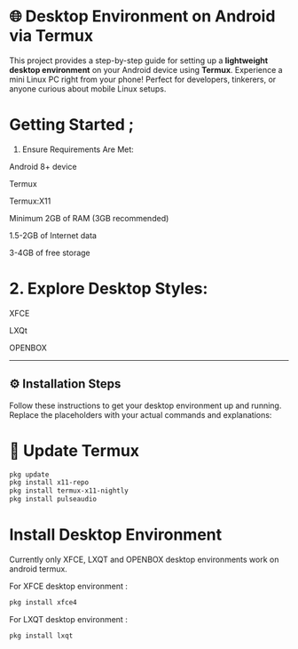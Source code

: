 # 🌐 Desktop Environment on Android via Termux

This project provides a step-by-step guide for setting up a **lightweight desktop environment** on your Android device using **Termux**. Experience a mini Linux PC right from your phone! Perfect for developers, tinkerers, or anyone curious about mobile Linux setups.

# Getting Started ; 
1. Ensure Requirements Are Met:

Android 8+ device

Termux

Termux:X11

Minimum 2GB of RAM (3GB recommended)

1.5-2GB of Internet data

3-4GB of free storage

# 2. Explore Desktop Styles:

XFCE

LXQt

OPENBOX

---

## ⚙️ Installation Steps

Follow these instructions to get your desktop environment up and running. Replace the placeholders with your actual commands and explanations:

# 🔄 Update Termux

```bash
pkg update
pkg install x11-repo
pkg install termux-x11-nightly
pkg install pulseaudio
```

# Install Desktop Environment
Currently only XFCE, LXQT and OPENBOX desktop environments work on android termux.

For XFCE desktop environment :
```bash
pkg install xfce4
```
For LXQT desktop environment :
```bash
pkg install lxqt
```
